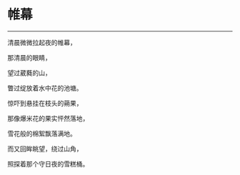 # 帷幕
---

清晨微微拉起夜的帷幕，

那清晨的眼睛，

望过葳蕤的山，

瞥过绽放着水中花的池塘。

惊吓到悬挂在枝头的蒴果，

那像爆米花的果实怦然落地，

雪花般的棉絮飘落满地。

而又回眸眺望，绕过山角，

照探着那个守日夜的雪糕桶。